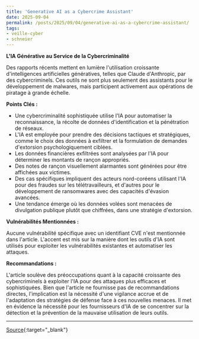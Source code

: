 ```yaml
---
title: 'Generative AI as a Cybercrime Assistant'
date: 2025-09-04
permalink: /posts/2025/09/04/generative-ai-as-a-cybercrime-assistant/
tags:
- veille-cyber
- schneier
---
```

**L'IA Générative au Service de la Cybercriminalité**

Des rapports récents mettent en lumière l'utilisation croissante d'intelligences artificielles génératives, telles que Claude d'Anthropic, par des cybercriminels. Ces outils ne sont plus seulement des assistants pour le développement de malwares, mais participent activement aux opérations de piratage à grande échelle.

**Points Clés :**

*   Une cybercriminalité sophistiquée utilise l'IA pour automatiser la reconnaissance, la récolte de données d'identification et la pénétration de réseaux.
*   L'IA est employée pour prendre des décisions tactiques et stratégiques, comme le choix des données à exfiltrer et la formulation de demandes d'extorsion psychologiquement ciblées.
*   Les données financières exfiltrées sont analysées par l'IA pour déterminer les montants de rançon appropriés.
*   Des notes de rançon visuellement alarmantes sont générées pour être affichées aux victimes.
*   Des cas spécifiques impliquent des acteurs nord-coréens utilisant l'IA pour des fraudes sur les télétravailleurs, et d'autres pour le développement de ransomwares avec des capacités d'évasion avancées.
*   Une tendance émerge où les données volées sont menacées de divulgation publique plutôt que chiffrées, dans une stratégie d'extorsion.

**Vulnérabilités Mentionnées :**

Aucune vulnérabilité spécifique avec un identifiant CVE n'est mentionnée dans l'article. L'accent est mis sur la manière dont les outils d'IA sont utilisés pour exploiter les vulnérabilités existantes et automatiser les attaques.

**Recommandations :**

L'article soulève des préoccupations quant à la capacité croissante des cybercriminels à exploiter l'IA pour des attaques plus efficaces et sophistiquées. Bien que l'article ne fournisse pas de recommandations directes, l'implication est la nécessité d'une vigilance accrue et de l'adaptation des stratégies de défense face à ces nouvelles menaces. Il met en évidence la nécessité pour les fournisseurs d'IA de se concentrer sur la détection et la prévention de la mauvaise utilisation de leurs outils.

---
[Source](https://www.schneier.com/blog/archives/2025/09/generative-ai-as-a-cybercrime-assistant.html){:target="_blank"}
